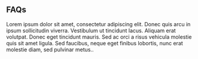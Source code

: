 ## FAQs

Lorem ipsum dolor sit amet, consectetur adipiscing elit. Donec quis arcu in ipsum sollicitudin viverra. Vestibulum ut tincidunt lacus. Aliquam erat volutpat. Donec eget tincidunt mauris. Sed ac orci a risus vehicula molestie quis sit amet ligula. Sed faucibus, neque eget finibus lobortis, nunc erat molestie diam, sed pulvinar metus..
